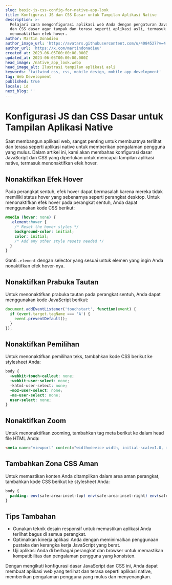 ```yaml
---
slug: basic-js-css-config-for-native-app-look
title: Konfigurasi JS dan CSS Dasar untuk Tampilan Aplikasi Native
description: >-
  Pelajari cara mengonfigurasi aplikasi web Anda dengan pengaturan JavaScript
  dan CSS dasar agar tampak dan terasa seperti aplikasi asli, termasuk
  menonaktifkan efek hover.
author: Martin Donadieu
author_image_url: 'https://avatars.githubusercontent.com/u/4084527?v=4'
author_url: 'https://x.com/martindonadieu'
created_at: 2023-06-05T00:00:00.000Z
updated_at: 2023-06-05T00:00:00.000Z
head_image: /native_app_look.webp
head_image_alt: Ilustrasi tampilan aplikasi asli
keywords: 'tailwind css, css, mobile design, mobile app development'
tag: Web Development
published: true
locale: id
next_blog: ''
---
```

# Konfigurasi JS dan CSS Dasar untuk Tampilan Aplikasi Native

Saat membangun aplikasi web, sangat penting untuk membuatnya terlihat dan terasa seperti aplikasi native untuk memberikan pengalaman pengguna yang mulus. Dalam artikel ini, kami akan membahas konfigurasi dasar JavaScript dan CSS yang diperlukan untuk mencapai tampilan aplikasi native, termasuk menonaktifkan efek hover.

## Nonaktifkan Efek Hover

Pada perangkat sentuh, efek hover dapat bermasalah karena mereka tidak memiliki status hover yang sebenarnya seperti perangkat desktop. Untuk menonaktifkan efek hover pada perangkat sentuh, Anda dapat menggunakan kode CSS berikut:

```css
@media (hover: none) {
  .element:hover {
    /* Reset the hover styles */
    background-color: initial;
    color: initial;
    /* Add any other style resets needed */
  }
}
```

Ganti `.element` dengan selector yang sesuai untuk elemen yang ingin Anda nonaktifkan efek hover-nya.

## Nonaktifkan Prabuka Tautan

Untuk menonaktifkan prabuka tautan pada perangkat sentuh, Anda dapat menggunakan kode JavaScript berikut:

```javascript
document.addEventListener('touchstart', function(event) {
  if (event.target.tagName === 'A') {
    event.preventDefault();
  }
});
```

## Nonaktifkan Pemilihan

Untuk menonaktifkan pemilihan teks, tambahkan kode CSS berikut ke stylesheet Anda:

```css
body {
  -webkit-touch-callout: none;
  -webkit-user-select: none;
  -khtml-user-select: none;
  -moz-user-select: none;
  -ms-user-select: none;
  user-select: none;
}
```

## Nonaktifkan Zoom

Untuk menonaktifkan zooming, tambahkan tag meta berikut ke dalam head file HTML Anda:

```html
<meta name="viewport" content="width=device-width, initial-scale=1.0, maximum-scale=1.0, user-scalable=no">
```

## Tambahkan Zona CSS Aman

Untuk memastikan konten Anda ditampilkan dalam area aman perangkat, tambahkan kode CSS berikut ke stylesheet Anda:

```css
body {
  padding: env(safe-area-inset-top) env(safe-area-inset-right) env(safe-area-inset-bottom) env(safe-area-inset-left);
}
```

## Tips Tambahan

- Gunakan teknik desain responsif untuk memastikan aplikasi Anda terlihat bagus di semua perangkat.
- Optimalkan kinerja aplikasi Anda dengan meminimalkan penggunaan pustaka dan kerangka kerja JavaScript yang berat.
- Uji aplikasi Anda di berbagai perangkat dan browser untuk memastikan kompatibilitas dan pengalaman pengguna yang konsisten.

Dengan mengikuti konfigurasi dasar JavaScript dan CSS ini, Anda dapat membuat aplikasi web yang terlihat dan terasa seperti aplikasi native, memberikan pengalaman pengguna yang mulus dan menyenangkan.

